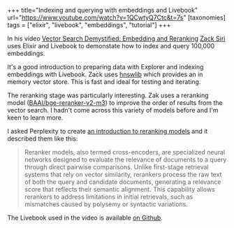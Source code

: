 +++
title="Indexing and querying with embeddings and Livebook"
url="https://www.youtube.com/watch?v=1QCwtyQ7Ctc&t=7s"
[taxonomies]
tags = ["elixir", "livebook", "embeddings", "tutorial"]
+++

In his video [Vector Search Demystified: Embedding and Reranking](https://www.youtube.com/watch?v=1QCwtyQ7Ctc&t=7s)
 [Zack Siri](https://zacksiri.dev/) uses Elixir and Livebook to demonstate how to index and query 100,000 embeddings.

It's a good introduction to preparing data with Explorer and indexing embeddings with Livebook. Zack uses [hnswlib](https://github.com/elixir-nx/hnswlib)
which provides an in memory vector store. This is fast and ideal for testing and iterating.

The reranking stage was particularly interesting. Zak uses a reranking model ([BAAI/bge-reranker-v2-m3](https://huggingface.co/BAAI/bge-reranker-v2-m3)) to improve the order of results from the vector search. I hadn't come across this variety of models before and I'm keen to learn more.

I asked Perplexity to create [an introduction to reranking models](https://www.perplexity.ai/search/give-me-an-introduction-to-rer-wGp9Z5BBTv6MecfZE2dreA) and it described them like this:

> Reranker models, also termed cross-encoders, are specialized neural networks designed to evaluate the relevance of documents to a query through direct pairwise comparisons. Unlike first-stage retrieval systems that rely on vector similarity, rerankers process the raw text of both the query and candidate documents, generating a relevance score that reflects their semantic alignment. This capability allows rerankers to address limitations in initial retrievals, such as mismatches caused by polysemy or syntactic variations.

The Livebook used in the video is available [on Github](https://github.com/zacksiri/notebooks/blob/main/vector-embeddings.livemd).

